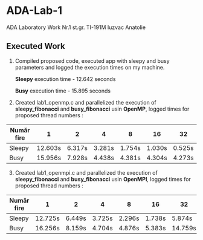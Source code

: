 # ADA-Lab-1
ADA Laboratory Work Nr.1 st.gr. TI-191M Iuzvac Anatolie

## Executed Work

1. Compiled proposed code, executed app with sleepy and busy parameters and logged the execution times on my machine.

    **Sleepy** execution time - 12.642 seconds

    **Busy** execution time - 15.895 seconds

2. Created lab1_openmp.c and parallelized the execution of **sleepy_fibonacci** and **busy_fibonacci** usin **OpenMP**, logged times for proposed thread numbers : 

| Număr fire        | 1           |   2    |   4    |    8   |    16  |   32   |
| ----------------- |-------------| ------ | ------ | ------ | ------ | ------ |
| Sleepy            | 12.603s     | 6.317s | 3.281s | 1.754s | 1.030s | 0.525s |
| Busy              | 15.956s     | 7.928s | 4.438s | 4.381s | 4.304s | 4.273s |

3. Created lab1_openmpi.c and parallelized the execution of **sleepy_fibonacci** and **busy_fibonacci** usin **OpenMPI**, logged times for proposed thread numbers : 

| Număr fire        | 1           |   2    |   4    |    8   |    16  |   32    |
| ----------------- |-------------| ------ | ------ | ------ | ------ | ------- |
| Sleepy            | 12.725s     | 6.449s | 3.725s | 2.296s | 1.738s | 5.874s  |
| Busy              | 16.256s     | 8.159s | 4.704s | 4.876s | 5.383s | 14.759s |
